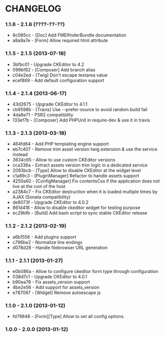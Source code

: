 # CHANGELOG

### 1.1.6 - 2.1.6 (????-??-??)

 * 8c085cc - [Doc] Add FMElfinderBundle documentation
 * a8a9a7e - [Form] Allow required html attribute

### 1.1.5 - 2.1.5 (2013-07-18)

 * 3bfbc01 - Upgrade CKEditor to 4.2
 * 099bf82 - [Composer] Add branch alias
 * c04e2ed - [Twig] Don't escape textarea value
 * ecef869 - Add default configuration support

### 1.1.4 - 2.1.4 (2013-06-17)

 * 43d2675 - Upgrade CKEditor to 4.1.1
 * cb9598b - [Travis] Use --prefer-source to avoid random build fail
 * 4da8e71 - PSR2 compatibility
 * 133ef7b - [Composer] Add PHPUnit in require-dev & use it in travis

### 1.1.3 - 2.1.3 (2013-03-18)

 * 464fd64 - Add PHP templating engine support
 * eb7c407 - Remove trim asset version twig extension & use the service instead
 * 3634c65 - Allow to use custom CKEditor versions
 * cca336a - Extract assets version trim logic in a dedicated service
 * 2093bcb - [Type] Allow to disable CKEditor at the widget level
 * c1a89c3 - [PluginManager] Refactor to handle assets support
 * 4250a92 - [ConfigManager] Fix contentsCss if the application does not live at the root of the host
 * a2384c7 - Fix CKEditor destruction when it is loaded multiple times by AJAX (Sonata compatibility)
 * de8073f - Upgrade CKEditor to 4.0.2
 * 861d418 - Allow to disable ckeditor widget for testing purpose
 * ec29bfb - [Build] Add bash script to sync stable CKEditor release

### 1.1.2 - 2.1.2 (2013-02-19)

 * a6b1556 - Add plugins support
 * c796be2 - Normalize line endings
 * d078d28 - Handle filebrowser URL generation

### 1.1.1 - 2.1.1 (2013-01-27)

 * e0b086a - Allow to configure ckeditor form type through configuration
 * 038d7c1 - Upgrade CKEditor to 4.0.1
 * b90ea78 - Fix assets_version support
 * 4be2e56 - Add support for assets_version
 * e787087 - [Widget] Remove autoescape js

### 1.1.0 - 2.1.0 (2013-01-12)

 * fd79848 - [Form][Type] Allow to set all config options.

### 1.0.0 - 2.0.0 (2013-01-12)
